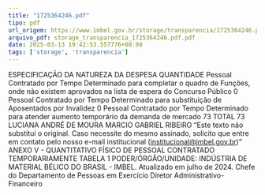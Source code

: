 ```yaml
---
title: "1725364246.pdf"
tipo: pdf
url_origem: https://www.imbel.gov.br/storage/transparencia/1725364246.pdf
arquivo_pdf: storage_transparencia_1725364246.pdf.pdf
date: 2025-03-13 19:42:53.557776+00:00
tags: ['storage', 'transparencia']
---
```


ESPECIFICAÇÃO DA NATUREZA DA DESPESA
QUANTIDADE
Pessoal Contratado por Tempo Determinado para completar o quadro de Funções, onde não existem aprovados na lista de espera do Concurso Público
0
Pessoal Contratado por Tempo Determinado para substituição de Aposentados por Invalidez
0
Pessoal Contratado por Tempo Determinado para atender aumento temporário da demanda de mercado
73
TOTAL
73
                                       LUCIANA ANDRÉ DE MOURA                                                                                                                                                                        MARCIO GABRIEL RIBEIRO
                                            “Este texto não substitui o original. Caso necessite do mesmo assinado, solicito que entre em contato pelo nosso e-mail institucional (institucional@imbel.gov.br)”
ANEXO V - QUANTITATIVO FÍSICO DE PESSOAL CONTRATADO TEMPORARIAMENTE
TABELA 1
PODER/ÓRGÃO/UNIDADE: INDÚSTRIA DE MATERIAL BÉLICO DO BRASIL - IMBEL.
Atualizado em julho de 2024.
                          Chefe do Departamento de Pessoas em Exercício                                                                                                                                          Diretor Administrativo-Financeiro

